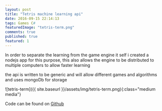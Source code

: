 ```yaml
---
layout: post
title: "Tetris machine learning api"
date: 2016-09-15 22:14:13
tags: Games C#
featuredImage: "tetris-term.png"
comments: true
published: true
featured: 1
---
```


In order to separate the learning from the game engine it self i created a nodejs app for this purpose, this also allows the engine to be distributed to multiple computers to allow faster learning

the api is written to be generic and will allow different games and algorithms and uses mongoDb for storage

![tetris-term]({{ site.baseurl }}/assets/img/tetris-term.png){:class="medium media"}


Code can be found on <a href="https://github.com/cbpetersen/tetris-ml-evolutionary-api" target="_blank">Github</a>
